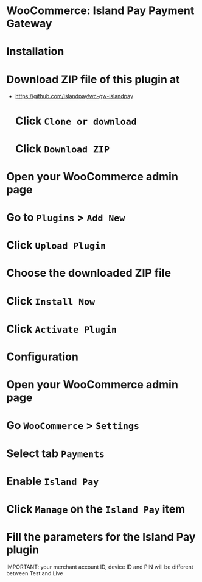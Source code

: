 # WooCommerce: Island Pay Payment Gateway

# Installation

# Download ZIP file of this plugin at
  * https://github.com/islandpay/wc-gw-islandpay
    # Click `Clone or download`
    # Click `Download ZIP`
# Open your WooCommerce admin page
# Go to `Plugins` > `Add New`
# Click `Upload Plugin`
# Choose the downloaded ZIP file
# Click `Install Now`
# Click `Activate Plugin`

# Configuration

# Open your WooCommerce admin page
# Go `WooCommerce` > `Settings`
# Select tab `Payments`
# Enable `Island Pay`
# Click `Manage` on the `Island Pay` item
# Fill the parameters for the Island Pay plugin

IMPORTANT: your merchant account ID, device ID and PIN will be different between Test and Live
